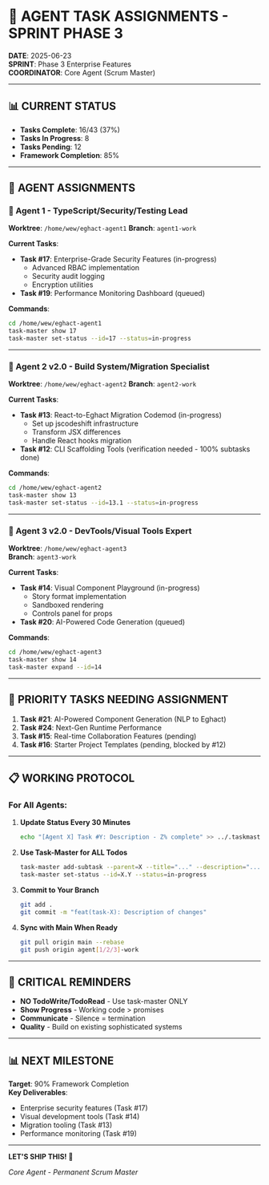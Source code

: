 # 🚀 AGENT TASK ASSIGNMENTS - SPRINT PHASE 3

**DATE**: 2025-06-23  
**SPRINT**: Phase 3 Enterprise Features  
**COORDINATOR**: Core Agent (Scrum Master)

---

## 📊 CURRENT STATUS
- **Tasks Complete**: 16/43 (37%)
- **Tasks In Progress**: 8
- **Tasks Pending**: 12
- **Framework Completion**: 85%

---

## 👥 AGENT ASSIGNMENTS

### 🥇 Agent 1 - TypeScript/Security/Testing Lead
**Worktree**: `/home/wew/eghact-agent1`
**Branch**: `agent1-work`

**Current Tasks**:
- **Task #17**: Enterprise-Grade Security Features (in-progress)
  - Advanced RBAC implementation
  - Security audit logging
  - Encryption utilities
- **Task #19**: Performance Monitoring Dashboard (queued)
  
**Commands**:
```bash
cd /home/wew/eghact-agent1
task-master show 17
task-master set-status --id=17 --status=in-progress
```

---

### 🥈 Agent 2 v2.0 - Build System/Migration Specialist  
**Worktree**: `/home/wew/eghact-agent2`
**Branch**: `agent2-work`

**Current Tasks**:
- **Task #13**: React-to-Eghact Migration Codemod (in-progress)
  - Set up jscodeshift infrastructure
  - Transform JSX differences
  - Handle React hooks migration
- **Task #12**: CLI Scaffolding Tools (verification needed - 100% subtasks done)

**Commands**:
```bash
cd /home/wew/eghact-agent2
task-master show 13
task-master set-status --id=13.1 --status=in-progress
```

---

### 🥉 Agent 3 v2.0 - DevTools/Visual Tools Expert
**Worktree**: `/home/wew/eghact-agent3`  
**Branch**: `agent3-work`

**Current Tasks**:
- **Task #14**: Visual Component Playground (in-progress)
  - Story format implementation
  - Sandboxed rendering
  - Controls panel for props
- **Task #20**: AI-Powered Code Generation (queued)

**Commands**:
```bash
cd /home/wew/eghact-agent3
task-master show 14
task-master expand --id=14
```

---

## 🎯 PRIORITY TASKS NEEDING ASSIGNMENT

1. **Task #21**: AI-Powered Component Generation (NLP to Eghact)
2. **Task #24**: Next-Gen Runtime Performance 
3. **Task #15**: Real-time Collaboration Features (pending)
4. **Task #16**: Starter Project Templates (pending, blocked by #12)

---

## 📋 WORKING PROTOCOL

### For All Agents:
1. **Update Status Every 30 Minutes**
   ```bash
   echo "[Agent X] Task #Y: Description - Z% complete" >> ../.taskmaster/worktree-status.json
   ```

2. **Use Task-Master for ALL Todos**
   ```bash
   task-master add-subtask --parent=X --title="..." --description="..."
   task-master set-status --id=X.Y --status=in-progress
   ```

3. **Commit to Your Branch**
   ```bash
   git add .
   git commit -m "feat(task-X): Description of changes"
   ```

4. **Sync with Main When Ready**
   ```bash
   git pull origin main --rebase
   git push origin agent[1/2/3]-work
   ```

---

## 🚨 CRITICAL REMINDERS

- **NO TodoWrite/TodoRead** - Use task-master ONLY
- **Show Progress** - Working code > promises
- **Communicate** - Silence = termination
- **Quality** - Build on existing sophisticated systems

---

## 📊 NEXT MILESTONE

**Target**: 90% Framework Completion  
**Key Deliverables**:
- Enterprise security features (Task #17)
- Visual development tools (Task #14)
- Migration tooling (Task #13)
- Performance monitoring (Task #19)

---

**LET'S SHIP THIS! 🚀**

*Core Agent - Permanent Scrum Master*